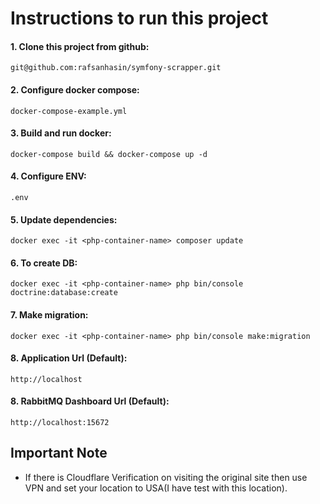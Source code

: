 # Instructions to run this project

#### 1. Clone this project from github:
`git@github.com:rafsanhasin/symfony-scrapper.git`

#### 2. Configure docker compose:
`docker-compose-example.yml`

#### 3. Build and run docker:
`docker-compose build && docker-compose up -d`

#### 4. Configure ENV:
`.env`

#### 5. Update dependencies:
`docker exec -it <php-container-name> composer update`

#### 6. To create DB: 
`docker exec -it <php-container-name> php bin/console doctrine:database:create`

#### 7. Make migration: 
`docker exec -it <php-container-name> php bin/console make:migration`

#### 8. Application Url (Default): 
`http://localhost`

#### 8. RabbitMQ Dashboard Url (Default): 
`http://localhost:15672`

## Important Note
* If there is Cloudflare Verification on visiting the original site then use VPN and set your
 location to USA(I have test with this location).

